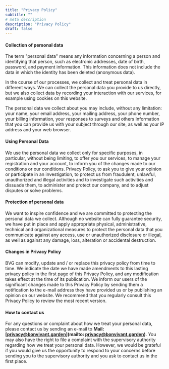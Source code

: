 ```yaml
---
title: "Privacy Policy"
subtitle: ""
# meta description
description: "Privacy Policy"
draft: false
---
```


#### Collection of personal data

The term "personal data" means any information concerning a person and identifying that person, such as electronic addresses, date of birth, password, and payment information. This information does not include the data in which the identity has been deleted (anonymous data).

In the course of our processes, we collect and treat personal data in different ways. We can collect the personal data you provide to us directly, but we also collect data by recording your interaction with our services, for example using cookies on this website.

The personal data we collect about you may include, without any limitation: your name, your email address, your mailing address, your phone number, your billing information, your responses to surveys and others Information that you can provide us with your subject through our site, as well as your IP address and your web browser.

#### Using Personal Data

We use the personal data we collect only for specific purposes, in particular, without being limiting, to offer you our services, to manage your registration and your account, to inform you of the changes made to our conditions or our conditions. Privacy Policy, to ask you to give your opinion or participate in an investigation, to protect us from fraudulent, unlawful, unauthorized and illegal activities and to investigate such activities and dissuade them, to administer and protect our company, and to adjust disputes or solve problems.

#### Protection of personal data

We want to inspire confidence and we are committed to protecting the personal data we collect. Although no website can fully guarantee security, we have put in place and apply appropriate physical, administrative, technical and organizational measures to protect the personal data that you communicate against any access, use or unauthorized disclosure or illegal, as well as against any damage, loss, alteration or accidental destruction.

#### Changes in Privacy Policy

BVG can modify, update and / or replace this privacy policy from time to time. We indicate the date we have made amendments to this lasting privacy policy in the first page of this Privacy Policy, and any modification takes effect at the time of its publication. We inform our users of the significant changes made to this Privacy Policy by sending them a notification to the e-mail address they have provided us or by publishing an opinion on our website. We recommend that you regularly consult this Privacy Policy to review the most recent version.

#### How to contact us

For any questions or complaint about how we treat your personal data, please contact us by sending an e-mail to  **Mail:[privacy@bonvivant.garden](mailto: privacy@bonvivant.garden)**. You may also have the right to file a complaint with the supervisory authority regarding how we treat your personal data. However, we would be grateful if you would give us the opportunity to respond to your concerns before sending you to the supervisory authority and you ask to contact us in the first place.
